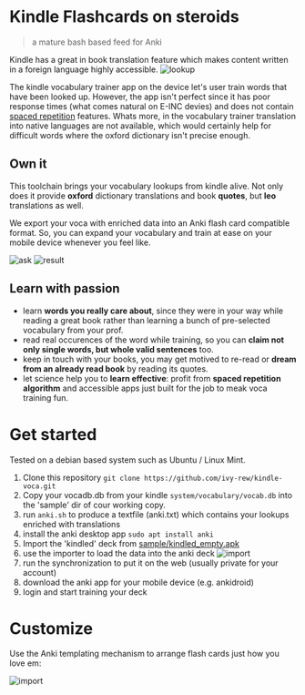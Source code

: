 # Kindle Flashcards on steroids

> a mature bash based feed for Anki


Kindle has a great in book translation feature which makes content written in a foreign language highly accessible.
![lookup](doc/img/kindle_lookupGlean.jpg)

The kindle vocabulary trainer app on the device let's user train words that have been looked up. However, the app isn't perfect since it has poor response times (what comes natural on E-INC devies) and does not contain [spaced repetition](https://en.wikipedia.org/wiki/Spaced_repetition) features. Whats more, in the vocabulary trainer translation into native languages are not available, which would certainly help for difficult words where the oxford dictionary isn't precise enough.

## Own it
This toolchain brings your vocabulary lookups from kindle alive. Not only does it provide **oxford** dictionary translations and book **quotes**, but **leo** translations as well.

We export your voca with enriched data into an Anki flash card compatible format. So, you can expand your vocabulary and train at ease on your mobile device whenever you feel like.

![ask](doc/img/ankiDroid_askGlean.png)
![result](doc/img/ankiDroid_resultGlean.png)

## Learn with passion

- learn **words you really care about**, since they were in your way while reading a great book rather than learning a bunch of pre-selected vocabulary from your prof.
- read real occurences of the word while training, so you can **claim not only single words, but whole valid sentences** too.
- keep in touch with your books, you may get motived to re-read or **dream from an already read book** by reading its quotes.
- let science help you to **learn effective**: profit from **spaced repetition algorithm** and accessible apps just built for the job to meak voca training fun.


# Get started
Tested on a debian based system such as Ubuntu / Linux Mint.

1. Clone this repository `git clone https://github.com/ivy-rew/kindle-voca.git`
2. Copy your vocadb.db from your kindle `system/vocabulary/vocab.db` into the 'sample' dir of cour working copy.
3. run `anki.sh` to produce a textfile (anki.txt) which contains your lookups enriched with translations
4. install the anki desktop app `sudo apt install anki`
5. Import the 'kindled' deck from [sample/kindled_empty.apk](sample/kindled_empty.apk)
6. use the importer to load the data into the anki deck
 ![import](doc/img/ankiDesktop_importSettings.png)
7. run the synchronization to put it on the web (usually private for your account)
8. download the anki app for your mobile device (e.g. ankidroid)
9. login and start training your deck

# Customize
Use the Anki templating mechanism to arrange flash cards just how you love em:

 ![import](doc/img/ankiDesktop_templateGlean.png)
